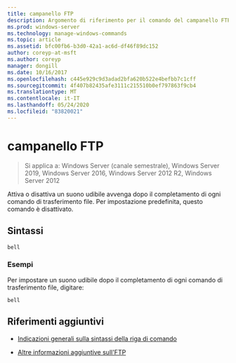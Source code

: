 ```yaml
---
title: campanello FTP
description: Argomento di riferimento per il comando del campanello FTP, che consente di impostare un suono acustico dopo il completamento di ogni comando di trasferimento file.
ms.prod: windows-server
ms.technology: manage-windows-commands
ms.topic: article
ms.assetid: bfc00fb6-b3d0-42a1-ac6d-df46f89dc152
author: coreyp-at-msft
ms.author: coreyp
manager: dongill
ms.date: 10/16/2017
ms.openlocfilehash: c445e929c9d3adad2bfa620b522e4befbb7c1cff
ms.sourcegitcommit: 4f407b82435afe3111c215510b0ef797863f9cb4
ms.translationtype: MT
ms.contentlocale: it-IT
ms.lasthandoff: 05/24/2020
ms.locfileid: "83820021"
---
```

# <a name="ftp-bell"></a>campanello FTP

> Si applica a: Windows Server (canale semestrale), Windows Server 2019, Windows Server 2016, Windows Server 2012 R2, Windows Server 2012

Attiva o disattiva un suono udibile avvenga dopo il completamento di ogni comando di trasferimento file. Per impostazione predefinita, questo comando è disattivato.

## <a name="syntax"></a>Sintassi

```
bell
```

### <a name="examples"></a>Esempi

Per impostare un suono udibile dopo il completamento di ogni comando di trasferimento file, digitare:

```
bell
```

## <a name="additional-references"></a>Riferimenti aggiuntivi

- [Indicazioni generali sulla sintassi della riga di comando](command-line-syntax-key.md)

- [Altre informazioni aggiuntive sull'FTP](https://docs.microsoft.com/previous-versions/orphan-topics/ws.10/cc756013(v=ws.10))
